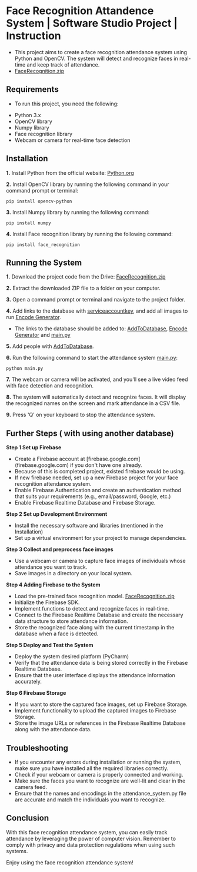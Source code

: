 # Face Recognition Attandence System  | Software Studio Project | Instruction 
- This project aims to create a face recognition attendance system using Python and OpenCV. The system will detect and recognize faces in real-time and keep track of attendance.
-  [FaceRecognition.zip](https://drive.google.com/file/d/1H5VArBx0FVuSUGGIQmN7Hvn5l0OB6fka/view)

## Requirements
- To run this project, you need the following:
* Python 3.x
* OpenCV library
* Numpy library
* Face recognition library
* Webcam or camera for real-time face detection

## Installation
**1.** Install Python from the official website: [Python.org](https://www.python.org/)

**2.** Install OpenCV library by running the following command in your command prompt or terminal:
```pyhton
pip install opencv-python
```

**3.** Install Numpy library by running the following command:
```pyhton
pip install numpy
```

**4.** Install Face recognition library by running the following command:
```pyhton
pip install face_recognition
```


## Running the System
**1.** Download the project code from the Drive: [FaceRecognition.zip](https://drive.google.com/file/d/1H5VArBx0FVuSUGGIQmN7Hvn5l0OB6fka/view)

**2.** Extract the downloaded ZIP file to a folder on your computer.

**3.** Open a command prompt or terminal and navigate to the project folder.

**4.** Add links to the database with [serviceaccountkey](https://github.com/Etutku/SS2023_Ko_Kuczera_Gayda_SpreadSheet/blob/main/FaceRecognitionAttandanceSysytem/serviceAccountKey.json), and add all images to run [Encode Generator](https://github.com/Etutku/SS2023_Ko_Kuczera_Gayda_SpreadSheet/blob/main/FaceRecognitionAttandanceSysytem/EncodeGenerator.py). 
 - The links to the database should be added to: [AddToDatabase](https://github.com/Etutku/SS2023_Ko_Kuczera_Gayda_SpreadSheet/blob/main/FaceRecognitionAttandanceSysytem/AddDataToDatabase.py), [Encode Generator](https://github.com/Etutku/SS2023_Ko_Kuczera_Gayda_SpreadSheet/blob/main/FaceRecognitionAttandanceSysytem/EncodeGenerator.py) and [main.py](https://github.com/Etutku/SS2023_Ko_Kuczera_Gayda_SpreadSheet/blob/main/FaceRecognitionAttandanceSysytem/main.py)

**5.** Add people with [AddToDatabase](https://github.com/Etutku/SS2023_Ko_Kuczera_Gayda_SpreadSheet/blob/main/FaceRecognitionAttandanceSysytem/AddDataToDatabase.py).

**6.** Run the following command to start the attendance system [main.py](https://github.com/Etutku/SS2023_Ko_Kuczera_Gayda_SpreadSheet/blob/main/FaceRecognitionAttandanceSysytem/main.py):
```pyhton
python main.py
```
**7.** The webcam or camera will be activated, and you'll see a live video feed with face detection and recognition.

**8.** The system will automatically detect and recognize faces. It will display the recognized names on the screen and mark attendance in a CSV file.

**9.** Press 'Q' on your keyboard to stop the attendance system.

## Further Steps  ( with using another database)
**Step 1 Set up Firebase**
* Create a Firebase account at [firebase.google.com] (firebase.google.com) if you don't have one already.
* Because of this is completed project, existed firebase would be using.
* If new firebase needed, set up a new Firebase project for your face recognition attendance system.
* Enable Firebase Authentication and create an authentication method that suits your requirements (e.g., email/password, Google, etc.)
* Enable Firebase Realtime Database and Firebase Storage.

**Step 2 Set up Development Environment**
* Install the necessary software and libraries (mentioned in  the Installation)
* Set up a virtual environment for your project to manage dependencies.

**Step 3 Collect and preprocess face images**
* Use a webcam or camera to capture face images of individuals whose attendance you want to track.
* Save  images in a directory on your local system.

**Step 4 Adding Firebase to the System**
* Load the pre-trained face recognition model. [FaceRecognition.zip](https://drive.google.com/file/d/1H5VArBx0FVuSUGGIQmN7Hvn5l0OB6fka/view)
* Initialize the Firebase SDK.
*  Implement functions to detect and recognize faces in real-time.
* Connect to the Firebase Realtime Database and create the necessary data structure to store attendance information.
* Store the recognized face along with the current timestamp in the database when a face is detected.

**Step 5 Deploy and Test the System**
* Deploy the system desired platform  (PyCharm)
* Verify that the attendance data is being stored correctly in the Firebase Realtime Database.
* Ensure that the user interface displays the attendance information accurately.

**Step 6 Firebase Storage** 
* If you want to store the captured face images, set up Firebase Storage.
* Implement functionality to upload the captured images to Firebase Storage.
* Store the image URLs or references in the Firebase Realtime Database along with the attendance data.

## Troubleshooting
- If you encounter any errors during installation or running the system, make sure you have installed all the required libraries correctly.
- Check if your webcam or camera is properly connected and working.
- Make sure the faces you want to recognize are well-lit and clear in the camera feed.
- Ensure that the names and encodings in the attendance_system.py file are accurate and match the individuals you want to recognize.

## Conclusion 
With this face recognition attendance system, you can easily track attendance by leveraging the power of computer vision. Remember to comply with privacy and data protection regulations when using such systems.

Enjoy using the face recognition attendance system!
